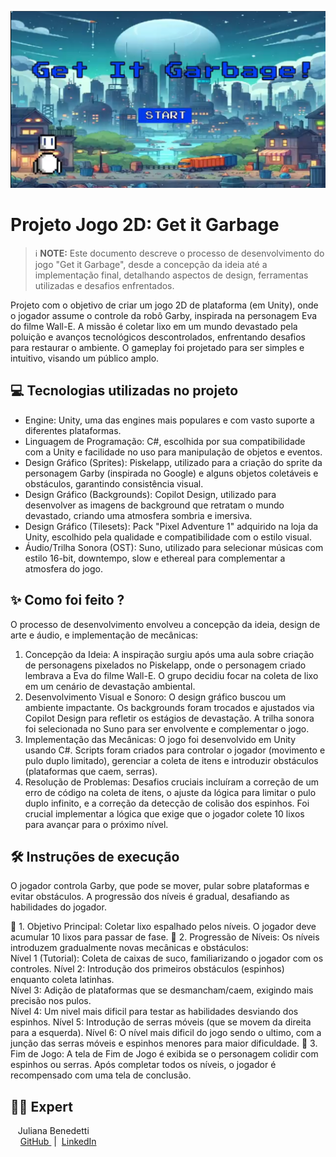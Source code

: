 <p align="center">
<img 
    src="./assets/Capa.png"
    width="800"
/>


# Projeto Jogo 2D: Get it Garbage


 > ℹ️ **NOTE:** Este documento descreve o processo de desenvolvimento do jogo "Get it Garbage", desde a concepção da ideia até a implementação final, detalhando aspectos de design, ferramentas utilizadas e desafios enfrentados.

Projeto com o objetivo de criar um jogo 2D de plataforma (em Unity), onde o jogador assume o controle da robô Garby, inspirada na personagem Eva do filme Wall-E. A missão é coletar lixo em um mundo devastado pela poluição e avanços tecnológicos descontrolados, enfrentando desafios para restaurar o ambiente. O gameplay foi projetado para ser simples e intuitivo, visando um público amplo.


## 💻 Tecnologias utilizadas no projeto

- Engine: Unity, uma das engines mais populares e com vasto suporte a diferentes plataformas.
- Linguagem de Programação: C#, escolhida por sua compatibilidade com a Unity e facilidade no uso para manipulação de objetos e eventos.
- Design Gráfico (Sprites): Piskelapp, utilizado para a criação do sprite da personagem Garby (inspirada no Google) e alguns objetos coletáveis e obstáculos, garantindo consistência visual.
- Design Gráfico (Backgrounds): Copilot Design, utilizado para desenvolver as imagens de background que retratam o mundo devastado, criando uma atmosfera sombria e imersiva.
- Design Gráfico (Tilesets): Pack "Pixel Adventure 1" adquirido na loja da Unity, escolhido pela qualidade e compatibilidade com o estilo visual.
- Áudio/Trilha Sonora (OST): Suno, utilizado para selecionar músicas com estilo 16-bit, downtempo, slow e ethereal para complementar a atmosfera do jogo.


## ✨ Como foi feito ?

O processo de desenvolvimento envolveu a concepção da ideia, design de arte e áudio, e implementação de mecânicas:

1. Concepção da Ideia: A inspiração surgiu após uma aula sobre criação de personagens pixelados no Piskelapp, onde o personagem criado lembrava a Eva do filme Wall-E. O grupo decidiu focar na coleta de lixo em um cenário de devastação ambiental.
2. Desenvolvimento Visual e Sonoro: O design gráfico buscou um ambiente impactante. Os backgrounds foram trocados e ajustados via Copilot Design para refletir os estágios de devastação. A trilha sonora foi selecionada no Suno para ser envolvente e complementar o jogo.
3. Implementação das Mecânicas: O jogo foi desenvolvido em Unity usando C#. Scripts foram criados para controlar o jogador (movimento e pulo duplo limitado), gerenciar a coleta de itens e introduzir obstáculos (plataformas que caem, serras).
4. Resolução de Problemas: Desafios cruciais incluíram a correção de um erro de código na coleta de itens, o ajuste da lógica para limitar o pulo duplo infinito, e a correção da detecção de colisão dos espinhos. Foi crucial implementar a lógica que exige que o jogador colete 10 lixos para avançar para o próximo nível.


## 🛠️ Instruções de execução

O jogador controla Garby, que pode se mover, pular sobre plataformas e evitar obstáculos. A progressão dos níveis é gradual, desafiando as habilidades do jogador.

🤖 1. Objetivo Principal: Coletar lixo espalhado pelos níveis. O jogador deve acumular 10 lixos para passar de fase. 
🤖 2. Progressão de Níveis: Os níveis introduzem gradualmente novas mecânicas e obstáculos:   
Nível 1 (Tutorial): Coleta de caixas de suco, familiarizando o jogador com os controles. 
Nível 2: Introdução dos primeiros obstáculos (espinhos) enquanto coleta latinhas.    
Nível 3: Adição de plataformas que se desmancham/caem, exigindo mais precisão nos pulos.   
Nível 4: Um nivel mais dificil para testar as habilidades desviando dos espinhos.
Nível 5: Introdução de serras móveis (que se movem da direita para a esquerda). 
Nível 6: O nível mais dificil do jogo sendo o ultimo, com a junção das serras móveis e espinhos menores para maior dificuldade. 
🤖 3. Fim de Jogo: A tela de Fim de Jogo é exibida se o personagem colidir com espinhos ou serras. Após completar todos os níveis, o jogador é recompensado com uma tela de conclusão.


## 👨‍💻 Expert

<p>
    <p>&nbsp&nbsp&nbspJuliana Benedetti<br>
    &nbsp&nbsp&nbsp
    <a 
        href="https://github.com/JujuBene">
        GitHub
    </a>
    &nbsp;|&nbsp;
    <a 
        href="https://www.linkedin.com/in/juliana-magiero-benedetti/">
        LinkedIn
    </a>
 
   
   
</p>
